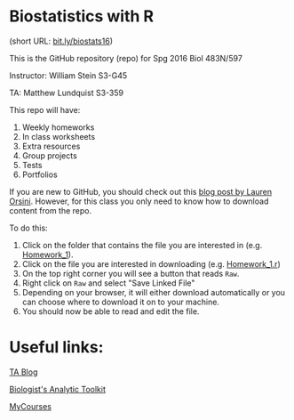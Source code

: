 # Biostatistics with R

(short URL: [bit.ly/biostats16](http://bit.ly/biostats16))

This is the GitHub repository (repo) for Spg 2016 Biol 483N/597

Instructor: William Stein S3-G45

TA: Matthew Lundquist S3-359

This repo will have:

1. Weekly homeworks
2. In class worksheets
3. Extra resources
4. Group projects
5. Tests
6. Portfolios

If you are new to GitHub, you should check out this [blog post by Lauren Orsini](http://readwrite.com/2013/09/30/understanding-github-a-journey-for-beginners-part-1). However, for this class you only need to know how to download content from the repo.

To do this:

1. Click on the folder that contains the file you are interested in (e.g. [Homework_1](https://github.com/mlundquist/biostats-2016/tree/master/Homework/homework-1)).
2. Click on the file you are interested in downloading (e.g. [Homework_1.r](https://github.com/mlundquist/biostats-2016/blob/master/Homework/homework-1/homework-1.r))
3. On the top right corner you will see a button that reads <code>Raw</code>.
4. Right click on <code>Raw</code> and select "Save Linked File"
5. Depending on your browser, it will either download automatically or you can choose where to download it on to your machine.
6. You should now be able to read and edit the file.

# Useful links:

[TA Blog](http://www.lundquistecology.com/blog/)

[Biologist's Analytic Toolkit](http://biotoolbox.binghamton.edu)

[MyCourses](https://mycourses.binghamton.edu)
